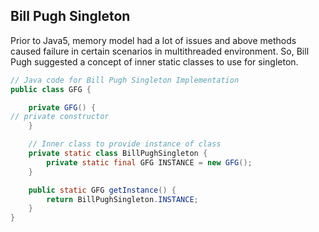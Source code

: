 ## Bill Pugh Singleton

Prior to Java5, memory model had a lot of issues and above methods caused failure in certain scenarios in multithreaded
environment. So, Bill Pugh suggested a concept of inner static classes to use for singleton.

```java
// Java code for Bill Pugh Singleton Implementation
public class GFG {

    private GFG() {
// private constructor
    }

    // Inner class to provide instance of class
    private static class BillPughSingleton {
        private static final GFG INSTANCE = new GFG();
    }

    public static GFG getInstance() {
        return BillPughSingleton.INSTANCE;
    }
}
```